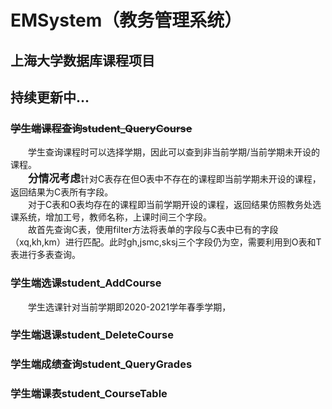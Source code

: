 # EMSystem（教务管理系统）
## 上海大学数据库课程项目
## 持续更新中...
### ~~学生端课程查询student_QueryCourse~~
&emsp;&emsp;学生查询课程时可以选择学期，因此可以查到非当前学期/当前学期未开设的课程。<br>
&emsp;&emsp;<big>__分情况考虑__</big>针对C表存在但O表中不存在的课程即当前学期未开设的课程，返回结果为C表所有字段。<br>&emsp;&emsp;对于C表和O表均存在的课程即当前学期开设的课程，返回结果仿照教务处选课系统，增加工号，教师名称，上课时间三个字段。<br>
&emsp;&emsp;故首先查询C表，使用filter方法将表单的字段与C表中已有的字段（xq,kh,km）进行匹配。此时gh,jsmc,sksj三个字段仍为空，需要利用到O表和T表进行多表查询。
### 学生端选课student_AddCourse
&emsp;&emsp;学生选课针对当前学期即2020-2021学年春季学期，
### 学生端退课student_DeleteCourse
### 学生端成绩查询student_QueryGrades
### 学生端课表student_CourseTable